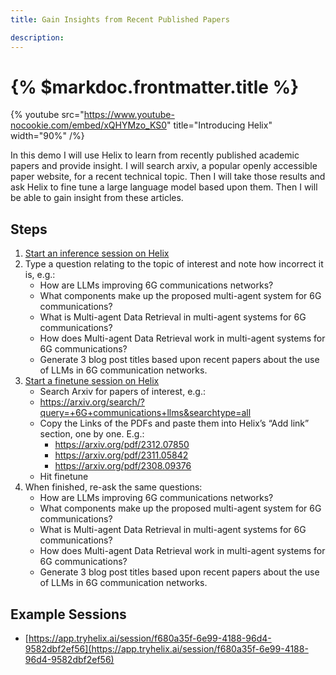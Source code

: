 ```yaml
---
title: Gain Insights from Recent Published Papers

description:
---
```


# {% $markdoc.frontmatter.title %}

{% youtube
  src="https://www.youtube-nocookie.com/embed/xQHYMzo_KS0"
  title="Introducing Helix"
  width="90%" /%}

In this demo I will use Helix to learn from recently published academic papers and provide insight. I will search arxiv, a popular openly accessible paper website, for a recent technical topic. Then I will take those results and ask Helix to fine tune a large language model based upon them. Then I will be able to gain insight from these articles.

## Steps

1. [Start an inference session on Helix](https://app.tryhelix.ai/?mode=inference&type=text)
2. Type a question relating to the topic of interest and note how incorrect it is, e.g.:
   * How are LLMs improving 6G communications networks?
   * What components make up the proposed multi-agent system for 6G communications?
   * What is Multi-agent Data Retrieval in multi-agent systems for 6G communications?
   * How does Multi-agent Data Retrieval work in multi-agent systems for 6G communications?
   * Generate 3 blog post titles based upon recent papers about the use of LLMs in 6G communication networks.
3. [Start a finetune session on Helix](https://app.tryhelix.ai/?mode=finetune&type=text)
   * Search Arxiv for papers of interest, e.g.:
   * https://arxiv.org/search/?query=+6G+communications+llms&searchtype=all
   * Copy the Links of the PDFs and paste them into Helix’s “Add link” section, one by one. E.g.:
     * https://arxiv.org/pdf/2312.07850
     * https://arxiv.org/pdf/2311.05842
     * https://arxiv.org/pdf/2308.09376 
   * Hit finetune
4. When finished, re-ask the same questions:
   * How are LLMs improving 6G communications networks?
   * What components make up the proposed multi-agent system for 6G communications?
   * What is Multi-agent Data Retrieval in multi-agent systems for 6G communications?
   * How does Multi-agent Data Retrieval work in multi-agent systems for 6G communications?
   * Generate 3 blog post titles based upon recent papers about the use of LLMs in 6G communication networks.

## Example Sessions
* [https://app.tryhelix.ai/session/f680a35f-6e99-4188-96d4-9582dbf2ef56](https://app.tryhelix.ai/session/f680a35f-6e99-4188-96d4-9582dbf2ef56)
